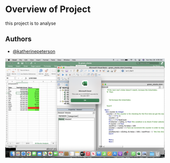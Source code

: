 
# Overview of Project

this project is to analyse 


## Authors

- [@katherinepeterson](https://www.github.com/octokatherine)


![Logo](https://github.com/bienfaitza/Module_2_challenge/blob/2086320da98216c9ba0f38742792d97886736d63/vba_challenge/Resources/VBA_Challenge_2017.png)

